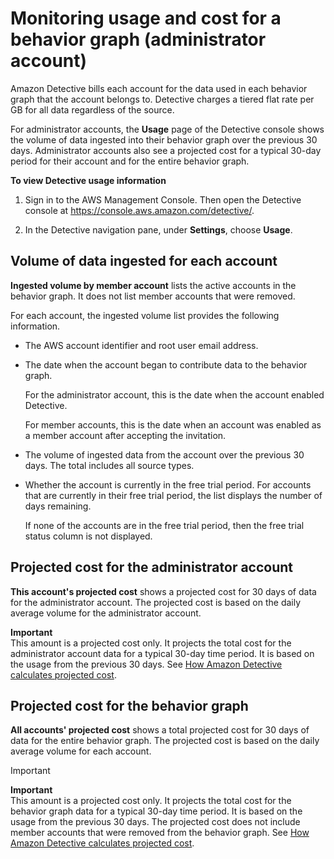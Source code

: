 # Monitoring usage and cost for a behavior graph \(administrator account\)<a name="usage-tracking-admin"></a>

Amazon Detective bills each account for the data used in each behavior graph that the account belongs to\. Detective charges a tiered flat rate per GB for all data regardless of the source\.

For administrator accounts, the **Usage** page of the Detective console shows the volume of data ingested into their behavior graph over the previous 30 days\. Administrator accounts also see a projected cost for a typical 30\-day period for their account and for the entire behavior graph\.

**To view Detective usage information**

1. Sign in to the AWS Management Console\. Then open the Detective console at [https://console\.aws\.amazon\.com/detective/](https://console.aws.amazon.com/detective/)\.

1. In the Detective navigation pane, under **Settings**, choose **Usage**\.

## Volume of data ingested for each account<a name="usage-data-volume-by-account"></a>

**Ingested volume by member account** lists the active accounts in the behavior graph\. It does not list member accounts that were removed\.

For each account, the ingested volume list provides the following information\.
+ The AWS account identifier and root user email address\.
+ The date when the account began to contribute data to the behavior graph\.

  For the administrator account, this is the date when the account enabled Detective\.

  For member accounts, this is the date when an account was enabled as a member account after accepting the invitation\.
+ The volume of ingested data from the account over the previous 30 days\. The total includes all source types\.
+ Whether the account is currently in the free trial period\. For accounts that are currently in their free trial period, the list displays the number of days remaining\.

  If none of the accounts are in the free trial period, then the free trial status column is not displayed\.

## Projected cost for the administrator account<a name="usage-cost-this-account"></a>

**This account's projected cost** shows a projected cost for 30 days of data for the administrator account\. The projected cost is based on the daily average volume for the administrator account\.

**Important**  
This amount is a projected cost only\. It projects the total cost for the administrator account data for a typical 30\-day time period\. It is based on the usage from the previous 30 days\. See [How Amazon Detective calculates projected cost](usage-projected-cost-calculation.md)\.

## Projected cost for the behavior graph<a name="usage-cost-all-accounts"></a>

**All accounts' projected cost** shows a total projected cost for 30 days of data for the entire behavior graph\. The projected cost is based on the daily average volume for each account\.

Important

**Important**  
This amount is a projected cost only\. It projects the total cost for the behavior graph data for a typical 30\-day time period\. It is based on the usage from the previous 30 days\. The projected cost does not include member accounts that were removed from the behavior graph\. See [How Amazon Detective calculates projected cost](usage-projected-cost-calculation.md)\.